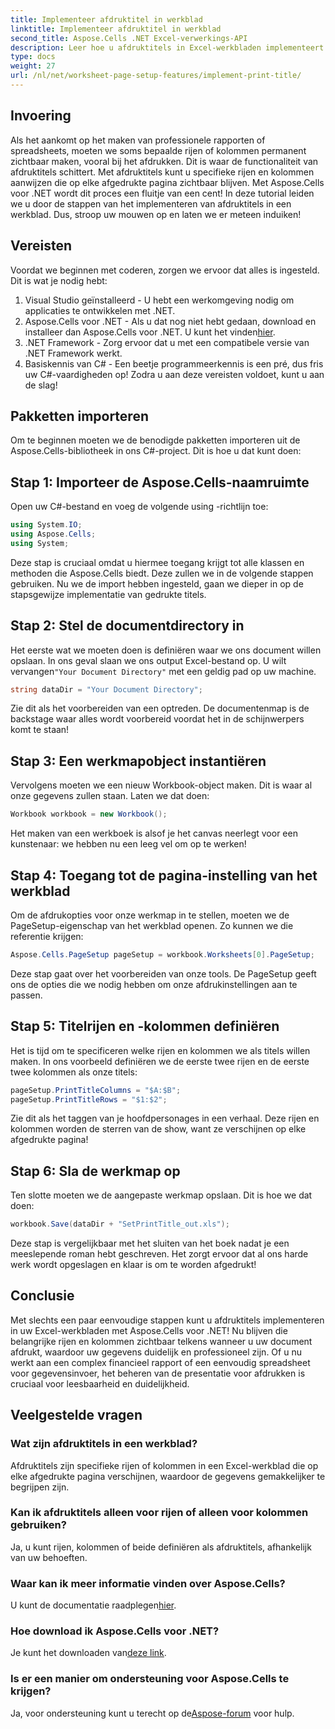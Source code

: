 ```yaml
---
title: Implementeer afdruktitel in werkblad
linktitle: Implementeer afdruktitel in werkblad
second_title: Aspose.Cells .NET Excel-verwerkings-API
description: Leer hoe u afdruktitels in Excel-werkbladen implementeert met Aspose.Cells voor .NET met behulp van deze eenvoudige stapsgewijze zelfstudie.
type: docs
weight: 27
url: /nl/net/worksheet-page-setup-features/implement-print-title/
---
```

## Invoering
Als het aankomt op het maken van professionele rapporten of spreadsheets, moeten we soms bepaalde rijen of kolommen permanent zichtbaar maken, vooral bij het afdrukken. Dit is waar de functionaliteit van afdruktitels schittert. Met afdruktitels kunt u specifieke rijen en kolommen aanwijzen die op elke afgedrukte pagina zichtbaar blijven. Met Aspose.Cells voor .NET wordt dit proces een fluitje van een cent! In deze tutorial leiden we u door de stappen van het implementeren van afdruktitels in een werkblad. Dus, stroop uw mouwen op en laten we er meteen induiken!
## Vereisten
Voordat we beginnen met coderen, zorgen we ervoor dat alles is ingesteld. Dit is wat je nodig hebt:
1. Visual Studio geïnstalleerd - U hebt een werkomgeving nodig om applicaties te ontwikkelen met .NET.
2.  Aspose.Cells voor .NET - Als u dat nog niet hebt gedaan, download en installeer dan Aspose.Cells voor .NET. U kunt het vinden[hier](https://releases.aspose.com/cells/net/).
3. .NET Framework - Zorg ervoor dat u met een compatibele versie van .NET Framework werkt.
4. Basiskennis van C# - Een beetje programmeerkennis is een pré, dus fris uw C#-vaardigheden op!
Zodra u aan deze vereisten voldoet, kunt u aan de slag!
## Pakketten importeren
Om te beginnen moeten we de benodigde pakketten importeren uit de Aspose.Cells-bibliotheek in ons C#-project. Dit is hoe u dat kunt doen:
## Stap 1: Importeer de Aspose.Cells-naamruimte
Open uw C#-bestand en voeg de volgende using -richtlijn toe:
```csharp
using System.IO;
using Aspose.Cells;
using System;
```
Deze stap is cruciaal omdat u hiermee toegang krijgt tot alle klassen en methoden die Aspose.Cells biedt. Deze zullen we in de volgende stappen gebruiken.
Nu we de import hebben ingesteld, gaan we dieper in op de stapsgewijze implementatie van gedrukte titels.
## Stap 2: Stel de documentdirectory in
Het eerste wat we moeten doen is definiëren waar we ons document willen opslaan. In ons geval slaan we ons output Excel-bestand op. U wilt vervangen`"Your Document Directory"` met een geldig pad op uw machine.
```csharp
string dataDir = "Your Document Directory";
```
Zie dit als het voorbereiden van een optreden. De documentenmap is de backstage waar alles wordt voorbereid voordat het in de schijnwerpers komt te staan!
## Stap 3: Een werkmapobject instantiëren
Vervolgens moeten we een nieuw Workbook-object maken. Dit is waar al onze gegevens zullen staan. Laten we dat doen:
```csharp
Workbook workbook = new Workbook();
```
Het maken van een werkboek is alsof je het canvas neerlegt voor een kunstenaar: we hebben nu een leeg vel om op te werken!
## Stap 4: Toegang tot de pagina-instelling van het werkblad
Om de afdrukopties voor onze werkmap in te stellen, moeten we de PageSetup-eigenschap van het werkblad openen. Zo kunnen we die referentie krijgen:
```csharp
Aspose.Cells.PageSetup pageSetup = workbook.Worksheets[0].PageSetup;
```
Deze stap gaat over het voorbereiden van onze tools. De PageSetup geeft ons de opties die we nodig hebben om onze afdrukinstellingen aan te passen.
## Stap 5: Titelrijen en -kolommen definiëren
Het is tijd om te specificeren welke rijen en kolommen we als titels willen maken. In ons voorbeeld definiëren we de eerste twee rijen en de eerste twee kolommen als onze titels:
```csharp
pageSetup.PrintTitleColumns = "$A:$B";
pageSetup.PrintTitleRows = "$1:$2";
```
Zie dit als het taggen van je hoofdpersonages in een verhaal. Deze rijen en kolommen worden de sterren van de show, want ze verschijnen op elke afgedrukte pagina!
## Stap 6: Sla de werkmap op
Ten slotte moeten we de aangepaste werkmap opslaan. Dit is hoe we dat doen:
```csharp
workbook.Save(dataDir + "SetPrintTitle_out.xls");
```
Deze stap is vergelijkbaar met het sluiten van het boek nadat je een meeslepende roman hebt geschreven. Het zorgt ervoor dat al ons harde werk wordt opgeslagen en klaar is om te worden afgedrukt!
## Conclusie
Met slechts een paar eenvoudige stappen kunt u afdruktitels implementeren in uw Excel-werkbladen met Aspose.Cells voor .NET! Nu blijven die belangrijke rijen en kolommen zichtbaar telkens wanneer u uw document afdrukt, waardoor uw gegevens duidelijk en professioneel zijn. Of u nu werkt aan een complex financieel rapport of een eenvoudig spreadsheet voor gegevensinvoer, het beheren van de presentatie voor afdrukken is cruciaal voor leesbaarheid en duidelijkheid. 
## Veelgestelde vragen
### Wat zijn afdruktitels in een werkblad?
Afdruktitels zijn specifieke rijen of kolommen in een Excel-werkblad die op elke afgedrukte pagina verschijnen, waardoor de gegevens gemakkelijker te begrijpen zijn.
### Kan ik afdruktitels alleen voor rijen of alleen voor kolommen gebruiken?
Ja, u kunt rijen, kolommen of beide definiëren als afdruktitels, afhankelijk van uw behoeften.
### Waar kan ik meer informatie vinden over Aspose.Cells?
 U kunt de documentatie raadplegen[hier](https://reference.aspose.com/cells/net/).
### Hoe download ik Aspose.Cells voor .NET?
 Je kunt het downloaden van[deze link](https://releases.aspose.com/cells/net/).
### Is er een manier om ondersteuning voor Aspose.Cells te krijgen?
 Ja, voor ondersteuning kunt u terecht op de[Aspose-forum](https://forum.aspose.com/c/cells/9) voor hulp.